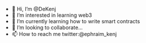 - 👋 Hi, I’m @DeKenj
- 👀 I’m interested in learning web3  
- 🌱 I’m currently learning how to write smart contracts
- 💞️ I’m looking to collaborate...
- 📫 How to reach me twitter:@ephraim_kenj

<!---
DeKenj/DeKenj is a ✨ special ✨ repository because its `README.md` (this file) appears on your GitHub profile.
You can click the Preview link to take a look at your changes.
--->
